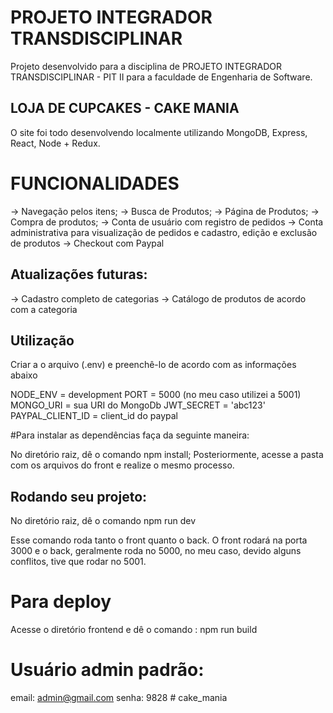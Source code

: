# PROJETO INTEGRADOR TRANSDISCIPLINAR 

Projeto desenvolvido para a disciplina de PROJETO INTEGRADOR TRANSDISCIPLINAR - PIT II para a faculdade de Engenharia de Software.

## LOJA DE CUPCAKES - CAKE MANIA

O site foi todo desenvolvendo localmente utilizando MongoDB, Express, React, Node + Redux.

# FUNCIONALIDADES 

-> Navegação pelos itens;
-> Busca de Produtos;
-> Página de Produtos;
-> Compra de produtos;
-> Conta de usuário com registro de pedidos
-> Conta administrativa para visualização de pedidos e cadastro, edição e exclusão de produtos
-> Checkout com Paypal

## Atualizações futuras:
-> Cadastro completo de categorias
-> Catálogo de produtos de acordo com a categoria

## Utilização 
Criar a o arquivo (.env) e preenchê-lo de acordo com as informações abaixo

NODE_ENV = development
PORT = 5000 (no meu caso utilizei a 5001)
MONGO_URI = sua URI do MongoDb
JWT_SECRET = 'abc123'
PAYPAL_CLIENT_ID = client_id do paypal 

#Para instalar as dependências faça da seguinte maneira:

No diretório raiz, dê o comando npm install;
Posteriormente, acesse a pasta com os arquivos do front e realize o mesmo processo.

## Rodando seu projeto:
No diretório raiz, dê o comando 
npm run dev 

Esse comando roda tanto o front quanto o back.
O front rodará na porta 3000 e o back, geralmente roda no 5000, no meu caso, devido alguns conflitos, tive que rodar no 5001.

# Para deploy
Acesse o diretório frontend e dê o comando : npm run build

# Usuário admin padrão: 

email: admin@gmail.com 
senha: 9828
#   c a k e _ m a n i a  
 